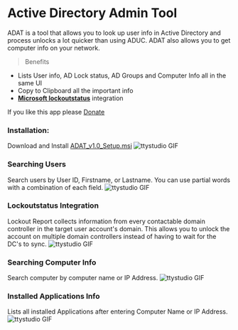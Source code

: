 # Active Directory Admin Tool

ADAT is a tool that allows you to look up user info in Active Directory and process unlocks a lot quicker than using ADUC.
ADAT also allows you to get computer info on your network.

> Benefits

- Lists User info, AD Lock status, AD Groups and Computer Info all in the same UI
- Copy to Clipboard all the important info
- <a href="https://www.microsoft.com/en-us/download/details.aspx?id=15201" target="_blank">**Microsoft lockoutstatus**</a> integration  


If you like this app please [Donate](https://www.paypal.me/rm519)

### Installation:
Download and Install [ADAT_v1.0_Setup.msi](https://github.com/Arman519/ADAT/blob/master/ADAT_v1.0_Setup.msi)
![ttystudio GIF](http://g.recordit.co/A9sF2bQqcQ.gif)

### Searching Users
Search users by User ID, Firstname, or Lastname.
You can use partial words with a combination of each field.
![ttystudio GIF](http://g.recordit.co/YRopDFuSlS.gif)

### Lockoutstatus Integration
Lockout Report collects information from every contactable domain controller in the target user account's domain.
This allows you to unlock the account on multiple domain controllers instead of having to wait for the DC's to sync.
![ttystudio GIF](http://g.recordit.co/C2WmhkM3ix.gif)

### Searching Computer Info
Search computer by computer name or IP Address.
![ttystudio GIF](http://g.recordit.co/rcms7bLUw6.gif)

### Installed Applications Info
Lists all installed Applications after entering Computer Name or IP Address.
![ttystudio GIF](http://g.recordit.co/bEt02LFxHF.gif)
